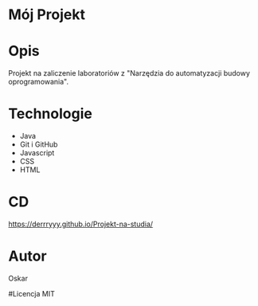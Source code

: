 # Mój Projekt

# Opis
Projekt na zaliczenie laboratoriów z "Narzędzia do automatyzacji budowy oprogramowania".

# Technologie
- Java
- Git i GitHub
- Javascript
- CSS
- HTML

# CD
https://derrryyy.github.io/Projekt-na-studia/

# Autor 
Oskar

#Licencja 
MIT
